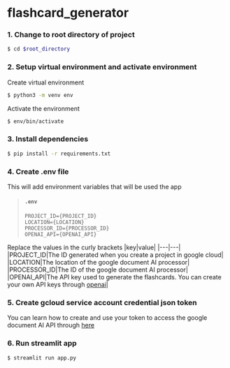 # flashcard_generator
### 1. Change to root directory of project
```sh
$ cd $root_directory
```

### 2. Setup virtual environment and activate environment
Create virtual environment
```sh
$ python3 -m venv env
```

Activate the environment
```sh
$ env/bin/activate
```

### 3. Install dependencies
```sh
$ pip install -r requirements.txt
```

### 4. Create .env file
This will add environment variables that will be used the app
> #### **`.env`**
> ```
> PROJECT_ID={PROJECT_ID}
> LOCATION={LOCATION}
> PROCESSOR_ID={PROCESSOR_ID}
> OPENAI_API={OPENAI_API}
> ```
Replace the values in the curly brackets
|key|value|
|---|---|
|PROJECT_ID|The ID generated when you create a project in google cloud|
|LOCATION|The location of the google document AI processor|
|PROCESSOR_ID|The ID of the google document AI processor|
|OPENAI_API|The API key used to generate the flashcards. You can create your own API keys through [openai](https://platform.openai.com/account/api-keys)|

### 5. Create gcloud service account credential json token
You can learn how to create and use your token to access the google document AI API through [here](https://cloud.google.com/iam/docs/keys-create-delete)

### 6. Run streamlit app
```sh
$ streamlit run app.py
```
